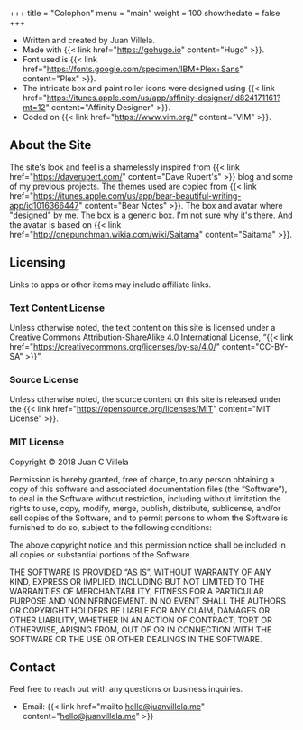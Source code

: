 +++
title = "Colophon"
menu = "main"
weight = 100
showthedate = false
+++

* Written and created by Juan Villela.
* Made with {{< link href="https://gohugo.io" content="Hugo" >}}.
* Font used is {{< link href="https://fonts.google.com/specimen/IBM+Plex+Sans" content="Plex" >}}.
* The intricate box and paint roller icons were designed using {{< link href="https://itunes.apple.com/us/app/affinity-designer/id824171161?mt=12" content="Affinity Designer" >}}.
* Coded on {{< link href="https://www.vim.org/" content="VIM" >}}.

## About the Site
The site's look and feel is a shamelessly inspired from {{< link href="https://daverupert.com/" content="Dave Rupert's" >}} blog and some of my previous projects. The themes used are copied from {{< link href="https://itunes.apple.com/us/app/bear-beautiful-writing-app/id1016366447" content="Bear Notes" >}}. The box and avatar where "designed" by me. The box is a generic box. I'm not sure why it's there. And the avatar is based on {{< link href="http://onepunchman.wikia.com/wiki/Saitama" content="Saitama" >}}.

## Licensing
Links to apps or other items may include affiliate links.

### Text Content License
Unless otherwise noted, the text content on this site is licensed under a Creative Commons Attribution-ShareAlike 4.0 International License, “{{< link href="https://creativecommons.org/licenses/by-sa/4.0/" content="CC-BY-SA" >}}”.

### Source License
Unless otherwise noted, the source content on this site is released under the {{< link href="https://opensource.org/licenses/MIT" content="MIT License" >}}.

### MIT License
Copyright © 2018 <span>Juan C Villela</span>

Permission is hereby granted, free of charge, to any person obtaining a copy of this software and associated documentation files (the “Software”), to deal in the Software without restriction, including without limitation the rights to use, copy, modify, merge, publish, distribute, sublicense, and/or sell copies of the Software, and to permit persons to whom the Software is furnished to do so, subject to the following conditions:

The above copyright notice and this permission notice shall be included in all copies or substantial portions of the Software.

THE SOFTWARE IS PROVIDED “AS IS”, WITHOUT WARRANTY OF ANY KIND, EXPRESS OR IMPLIED, INCLUDING BUT NOT LIMITED TO THE WARRANTIES OF MERCHANTABILITY, FITNESS FOR A PARTICULAR PURPOSE AND NONINFRINGEMENT. IN NO EVENT SHALL THE AUTHORS OR COPYRIGHT HOLDERS BE LIABLE FOR ANY CLAIM, DAMAGES OR OTHER LIABILITY, WHETHER IN AN ACTION OF CONTRACT, TORT OR OTHERWISE, ARISING FROM, OUT OF OR IN CONNECTION WITH THE SOFTWARE OR THE USE OR OTHER DEALINGS IN THE SOFTWARE.

## Contact
Feel free to reach out with any questions or business inquiries.

* Email: {{< link href="mailto:hello@juanvillela.me" content="hello@juanvillela.me" >}}